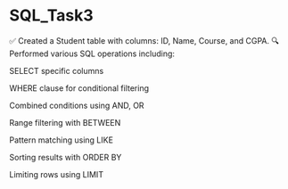 # SQL_Task3
✅ Created a Student table with columns: ID, Name, Course, and CGPA.
🔍 Performed various SQL operations including:

SELECT specific columns

WHERE clause for conditional filtering

Combined conditions using AND, OR

Range filtering with BETWEEN

Pattern matching using LIKE

Sorting results with ORDER BY

Limiting rows using LIMIT
